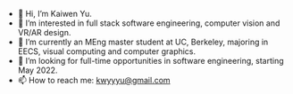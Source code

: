 - 👋 Hi, I’m Kaiwen Yu.
- 👀 I’m interested in full stack software engineering, computer vision and VR/AR design.
- 🌱 I’m currently an MEng master student at UC, Berkeley, majoring in EECS, visual computing and computer graphics.
- 💞️ I’m looking for full-time opportunities in software engineering, starting May 2022.
- 📫 How to reach me: kwyyyu@gmail.com

<!---
Kwyyyu/Kwyyyu is a ✨ special ✨ repository because its `README.md` (this file) appears on your GitHub profile.
You can click the Preview link to take a look at your changes.
--->
